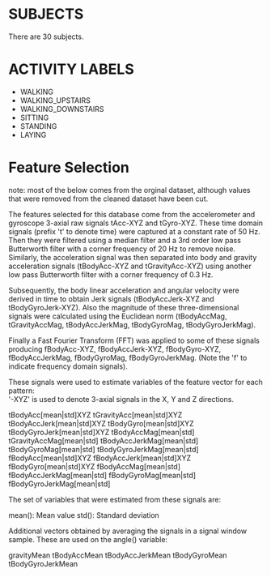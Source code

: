 SUBJECTS
========

There are 30 subjects.

ACTIVITY LABELS
===============

* WALKING
* WALKING_UPSTAIRS
* WALKING_DOWNSTAIRS
* SITTING
* STANDING
* LAYING


Feature Selection 
=================

note: most of the below comes from the orginal dataset, although values that were removed from the cleaned
dataset have been cut.

The features selected for this database come from the accelerometer and gyroscope 3-axial raw signals tAcc-XYZ and tGyro-XYZ. These time domain signals (prefix 't' to denote time) were captured at a constant rate of 50 Hz. Then they were filtered using a median filter and a 3rd order low pass Butterworth filter with a corner frequency of 20 Hz to remove noise. Similarly, the acceleration signal was then separated into body and gravity acceleration signals (tBodyAcc-XYZ and tGravityAcc-XYZ) using another low pass Butterworth filter with a corner frequency of 0.3 Hz. 

Subsequently, the body linear acceleration and angular velocity were derived in time to obtain Jerk signals (tBodyAccJerk-XYZ and tBodyGyroJerk-XYZ). Also the magnitude of these three-dimensional signals were calculated using the Euclidean norm (tBodyAccMag, tGravityAccMag, tBodyAccJerkMag, tBodyGyroMag, tBodyGyroJerkMag). 

Finally a Fast Fourier Transform (FFT) was applied to some of these signals producing fBodyAcc-XYZ, fBodyAccJerk-XYZ, fBodyGyro-XYZ, fBodyAccJerkMag, fBodyGyroMag, fBodyGyroJerkMag. (Note the 'f' to indicate frequency domain signals). 

These signals were used to estimate variables of the feature vector for each pattern:  
'-XYZ' is used to denote 3-axial signals in the X, Y and Z directions.

tBodyAcc[mean|std]XYZ
tGravityAcc[mean|std]XYZ
tBodyAccJerk[mean|std]XYZ
tBodyGyro[mean|std]XYZ
tBodyGyroJerk[mean|std]XYZ
tBodyAccMag[mean|std]
tGravityAccMag[mean|std]
tBodyAccJerkMag[mean|std]
tBodyGyroMag[mean|std]
tBodyGyroJerkMag[mean|std]
fBodyAcc[mean|std]XYZ
fBodyAccJerk[mean|std]XYZ
fBodyGyro[mean|std]XYZ
fBodyAccMag[mean|std]
fBodyAccJerkMag[mean|std]
fBodyGyroMag[mean|std]
fBodyGyroJerkMag[mean|std]

The set of variables that were estimated from these signals are: 

mean(): Mean value
std(): Standard deviation


Additional vectors obtained by averaging the signals in a signal window sample. These are used on the angle() variable:

gravityMean
tBodyAccMean
tBodyAccJerkMean
tBodyGyroMean
tBodyGyroJerkMean

